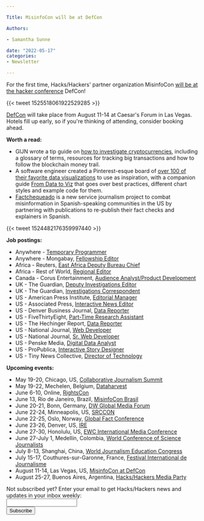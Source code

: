 ```yaml
---

Title: MisinfoCon will be at DefCon

Authors: 

- Samantha Sunne

date: "2022-05-17" 
categories: 
- Newsletter 

---
```


For the first time, Hacks/Hackers' partner organization MisinfoCon [will be at the hacker conference](https://defcon.misinfocon.com/) DefCon!

{{< tweet 1525518061922529285 >}}

[DefCon](https://defcon.org/) will take place from August 11-14 at Caesar's Forum in Las Vegas. Hotels fill up early, so if you're thinking of attending, consider booking ahead.

**Worth a read:**



* GIJN wrote a tip guide on [how to investigate cryptocurrencies](https://gijn.org/2022/05/12/investigative-tips-cryptocurrency-money-trail/), including a glossary of terms, resources for tracking big transactions and how to follow the blockchain money trail.
* A software engineer created a Pinterest-esque board of [over 100 of their favorite data visualizations](https://nightingaledvs.com/spotlight-the-pinterest-of-data-visualisation/) to use as inspiration, with a companion guide [From Data to Viz](https://www.data-to-viz.com/) that goes over best practices, different chart styles and example code for them.
* [Factchequeado](https://factchequeado.com/) is a new service journalism project to combat misinformation in Spanish-speaking communities in the US by partnering with publications to re-publish their fact checks and explainers in Spanish.

{{< tweet 1524482176359997440 >}}

**Job postings:**



* Anywhere - [Temporary Programmer](https://twitter.com/morisy/status/1524399927153074177)
* Anywhere - Mongabay, [Fellowship Editor](https://mongabay.org/programs/news/opportunities/fellowship-editor/)
* Africa - Reuters, [East Africa Deputy Bureau Chief](https://jobs.thomsonreuters.com/job/15704917/deputy-bureau-chief-east-africa-reuters-nairobi-ke/)
* Africa - Rest of World, [Regional Editor](https://restofworld.org/about/hiring/regional-editor-africa/)
* Canada - Corus Entertainment, [Audience Analyst/Product Development](https://can62e2.dayforcehcm.com/CandidatePortal/en-US/corusent/Site/CORUS/Posting/View/8380)
* UK - The Guardian, [Deputy Investigations Editor](https://workforus.theguardian.com/index.php/jobs/kin0002fu/)
* UK - The Guardian, [Investigations Correspondent](https://workforus.theguardian.com/index.php/jobs/kin0002fv/)
* US - American Press Institute, [Editorial Manager](https://www.americanpressinstitute.org/employment/api-hiring-editorial-manager/)
* US - Associated Press, [Interactive News Editor](https://careers.ap.org/job/Interactive-News-Editor/885520800/)
* US - Denver Business Journal, [Data Reporter](https://recruiting.adp.com/srccar/public/nghome.guid?c=2180419&d=ExternalCareerSite&prc=RMPOD1&r=5000823723706#/)
* US - FiveThirtyEight, [Part-Time Research Assistant](https://fivethirtyeight.com/features/were-hiring-a-part-time-research-assistant/)
* US - The Hechinger Report, [Data Reporter](https://www.ire.org/job-center/data-reporter-11/)
* US - National Journal, [Web Developer](https://national-journal.rippling-ats.com/job/414349/web-developer?s=NewsNerdery)
* US - National Journal, [Sr. Web Developer](https://national-journal.rippling-ats.com/job/414354/senior-web-developer?s=NewsNerdery)
* US - Penske Media, [Digital Data Analyst](https://recruiting2.ultipro.com/PEN1022PEKM/JobBoard/6cd1a145-2e14-475a-b78b-4dc9e0c93dae/OpportunityDetail?opportunityId=d1e05d9d-c264-4f83-9492-ef1f3333c39a)
* US - ProPublica, [Interactive Story Designer](https://www.propublica.org/jobs/interactive-story-designer)
* US - Tiny News Collective, [Director of Technology](https://www.ire.org/job-center/director-of-technology/)

**Upcoming events:**



* May 19-20, Chicago, US, [Collaborative Journalism Summit](https://collaborativejournalism.org/cjs2022/)
* May 19-22, Mechelen, Belgium, [Dataharvest](https://dataharvest.eu/)
* June 6-10, Online, [RightsCon](https://www.rightscon.org/)
* June 13, Rio de Janeiro, Brazil, [MisinfoCon Brasil](https://misinfocon.com/lupa-and-hacks-hackers-announce-misinfocon-brasil-on-combating-disinformation-in-the-brazilian-4b3524555738)
* June 20-21, Bonn, Germany, [DW Global Media Forum](https://www.dw.com/en/shaping-tomorrow-now/a-59407905)
* June 22-24, Minneapolis, US, [SRCCON](https://srccon.org)
* June 22-25, Oslo, Norway, [Global Fact Conference](https://www.poynter.org/fact-checking/2021/fact-checkers-will-meet-oslo-for-the-first-in-person-global-fact-conference-in-two-years/)
* June 23-26, Denver, US, [IRE](https://www.ire.org/training/conferences/)
* June 27-30, Honolulu, US, [EWC International Media Conference](https://www.eastwestcenter.org/professional-development/seminars-journalism-programs/ewc-international-media-conference)
* June 27-July 1, Medellín, Colombia, [World Conference of Science Journalists](https://wfsj.org/world-conference-on-science-journalists/)
* July 8-13, Shanghai, China, [World Journalism Education Congress](https://wjec.net/china-to-host-2022-world-journalism-education-congress/)
* July 15-17, Couthures-sur-Garonne, France, [Festival International de Journalisme](https://festivalinternationaldejournalisme.com/)
* August 11-14, Las Vegas, US, [MisinfoCon at DefCon](https://defcon.misinfocon.com/)
* August 25-27, Buenos Aires, Argentina, [Hacks/Hackers Media Party](https://www.mediaparty.info/)

<div id="mc_embed_signup"><form id="mc-embedded-subscribe-form" class="validate" action="//hackshackers.us1.list-manage.com/subscribe/post?u=c56f2e53d5ed6ef87f8aaa75c&amp;id=fb2bc6f10b" method="post" name="mc-embedded-subscribe-form" novalidate="" target="_blank">

<div id="mc_embed_signup_scroll">

<div class="mc-field-group"><label for="mce-EMAIL">Not subscribed yet? Enter your email to get Hacks/Hackers news and updates in your inbox weekly:  </label></div>

<div class="mc-field-group"><input id="mce-EMAIL" class="required email" name="EMAIL" type="email" value="" /></div>

<!-- real people should not fill this in and expect good things - do not remove this or risk form bot signups-->

<div style="position: absolute; left: -5000px;"><input tabindex="-1" name="b_c56f2e53d5ed6ef87f8aaa75c_fb2bc6f10b" type="text" value="" /></div>

<div class="clear"><input id="mc-embedded-subscribe" class="button" name="subscribe" type="submit" value="Subscribe" /></div>

</div>

</form></div>

<!--End mc_embed_signup-->

<meta name="twitter:card" content="summary">

<meta name="twitter:image:src" content="https://hackshackers.com/content-images/about/hackshackers_logomark.png">

